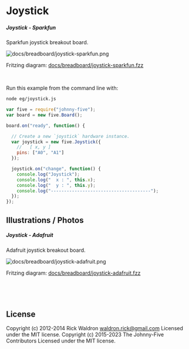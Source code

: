 <!--remove-start-->

# Joystick

<!--remove-end-->






##### Joystick - Sparkfun


Sparkfun joystick breakout board.


![docs/breadboard/joystick-sparkfun.png](breadboard/joystick-sparkfun.png)<br>

Fritzing diagram: [docs/breadboard/joystick-sparkfun.fzz](breadboard/joystick-sparkfun.fzz)

&nbsp;




Run this example from the command line with:
```bash
node eg/joystick.js
```


```javascript
var five = require("johnny-five");
var board = new five.Board();

board.on("ready", function() {

  // Create a new `joystick` hardware instance.
  var joystick = new five.Joystick({
    //   [ x, y ]
    pins: ["A0", "A1"]
  });

  joystick.on("change", function() {
    console.log("Joystick");
    console.log("  x : ", this.x);
    console.log("  y : ", this.y);
    console.log("--------------------------------------");
  });
});

```


## Illustrations / Photos


##### Joystick - Adafruit


Adafruit joystick breakout board.


![docs/breadboard/joystick-adafruit.png](breadboard/joystick-adafruit.png)<br>

Fritzing diagram: [docs/breadboard/joystick-adafruit.fzz](breadboard/joystick-adafruit.fzz)

&nbsp;





&nbsp;

<!--remove-start-->

## License
Copyright (c) 2012-2014 Rick Waldron <waldron.rick@gmail.com>
Licensed under the MIT license.
Copyright (c) 2015-2023 The Johnny-Five Contributors
Licensed under the MIT license.

<!--remove-end-->
